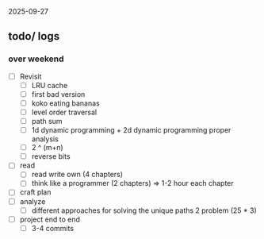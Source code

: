 2025-09-27
## todo/ logs
### over weekend
- [ ] Revisit
	- [ ] LRU cache
	- [ ] first bad version
	- [ ] koko eating bananas
	- [ ] level order traversal
	- [ ] path sum 
	- [ ] 1d dynamic programming + 2d dynamic programming proper analysis 
	- [ ] 2 ^ (m+n)
	- [ ] reverse bits
- [ ] read
	- [ ] read write own (4 chapters)
	- [ ] think like a programmer (2 chapters) => 1-2 hour each chapter
- [ ] craft plan 
- [ ] analyze
	- [ ] different approaches for solving the unique paths 2 problem (25 * 3)
- [ ] project end to end 
	- [ ] 3-4 commits